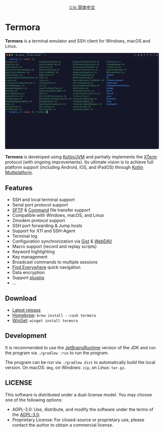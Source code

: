<div align="center">
<a href="./README.zh_CN.md">🇨🇳 简体中文</a>
</div>

# Termora

**Termora** is a terminal emulator and SSH client for Windows, macOS and Linux.

<div align="center">
  <img src="./docs/readme.png" alt="termora" />
</div>

**Termora** is developed using [Kotlin/JVM](https://kotlinlang.org) and partially implements the [XTerm](https://invisible-island.net/xterm/ctlseqs/ctlseqs.html) protocol (with ongoing improvements). Its ultimate vision is to achieve full platform support (including Android, iOS, and iPadOS) through [Kotlin Multiplatform](https://kotlinlang.org/docs/multiplatform.html).

## Features

- SSH and local terminal support
- Serial port protocol support
- [SFTP](./docs/sftp.png?raw=1) & [Command](./docs/sftp-command.png?raw=1) file transfer support
- Compatible with Windows, macOS, and Linux
- Zmodem protocol support
- SSH port forwarding & Jump hosts
- Support for X11 and SSH-Agent
- Terminal log
- Configuration synchronization via [Gist](https://gist.github.com) & [WebDAV](https://developer.mozilla.org/docs/Glossary/WebDAV)
- Macro support (record and replay scripts)
- Keyword highlighting
- Key management
- Broadcast commands to multiple sessions
- [Find Everywhere](./docs/findeverywhere.png?raw=1) quick navigation
- Data encryption
- Support [plugins](https://www.termora.app/plugins)
- ...

## Download

- [Latest release](https://github.com/TermoraDev/termora/releases/latest)
- [Homebrew](https://formulae.brew.sh/cask/termora): `brew install --cask termora`
- [WinGet](https://github.com/microsoft/winget-pkgs/tree/master/manifests/t/TermoraDev/Termora): `winget install termora`

## Development

It is recommended to use the [JetBrainsRuntime](https://github.com/JetBrains/JetBrainsRuntime) version of the JDK and run the program via `./gradlew :run` to run the program.

The program can be run via `./gradlew dist` to automatically build the local version. On macOS: `dmg`, on Windows: `zip`, on Linux: `tar.gz`.


## LICENSE

This software is distributed under a dual-license model. You may choose one of the following options:

- AGPL-3.0: Use, distribute, and modify the software under the terms of the [AGPL-3.0](https://opensource.org/license/agpl-v3).
- Proprietary License: For closed-source or proprietary use, please contact the author to obtain a commercial license.
